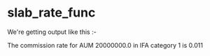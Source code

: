 # slab_rate_func

We're getting output like this :-

The commission rate for AUM 20000000.0 in IFA category 1 is 0.011
